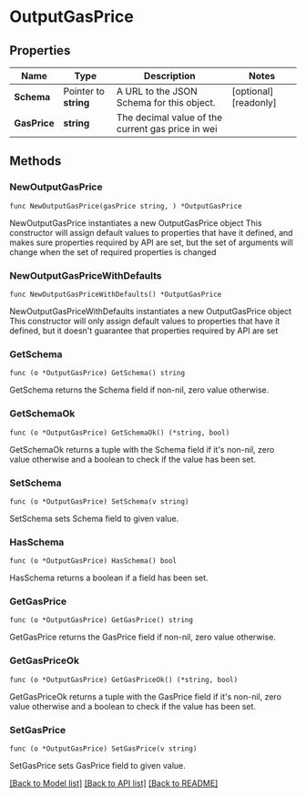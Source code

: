 # OutputGasPrice

## Properties

Name | Type | Description | Notes
------------ | ------------- | ------------- | -------------
**Schema** | Pointer to **string** | A URL to the JSON Schema for this object. | [optional] [readonly] 
**GasPrice** | **string** | The decimal value of the current gas price in wei | 

## Methods

### NewOutputGasPrice

`func NewOutputGasPrice(gasPrice string, ) *OutputGasPrice`

NewOutputGasPrice instantiates a new OutputGasPrice object
This constructor will assign default values to properties that have it defined,
and makes sure properties required by API are set, but the set of arguments
will change when the set of required properties is changed

### NewOutputGasPriceWithDefaults

`func NewOutputGasPriceWithDefaults() *OutputGasPrice`

NewOutputGasPriceWithDefaults instantiates a new OutputGasPrice object
This constructor will only assign default values to properties that have it defined,
but it doesn't guarantee that properties required by API are set

### GetSchema

`func (o *OutputGasPrice) GetSchema() string`

GetSchema returns the Schema field if non-nil, zero value otherwise.

### GetSchemaOk

`func (o *OutputGasPrice) GetSchemaOk() (*string, bool)`

GetSchemaOk returns a tuple with the Schema field if it's non-nil, zero value otherwise
and a boolean to check if the value has been set.

### SetSchema

`func (o *OutputGasPrice) SetSchema(v string)`

SetSchema sets Schema field to given value.

### HasSchema

`func (o *OutputGasPrice) HasSchema() bool`

HasSchema returns a boolean if a field has been set.

### GetGasPrice

`func (o *OutputGasPrice) GetGasPrice() string`

GetGasPrice returns the GasPrice field if non-nil, zero value otherwise.

### GetGasPriceOk

`func (o *OutputGasPrice) GetGasPriceOk() (*string, bool)`

GetGasPriceOk returns a tuple with the GasPrice field if it's non-nil, zero value otherwise
and a boolean to check if the value has been set.

### SetGasPrice

`func (o *OutputGasPrice) SetGasPrice(v string)`

SetGasPrice sets GasPrice field to given value.



[[Back to Model list]](../README.md#documentation-for-models) [[Back to API list]](../README.md#documentation-for-api-endpoints) [[Back to README]](../README.md)


